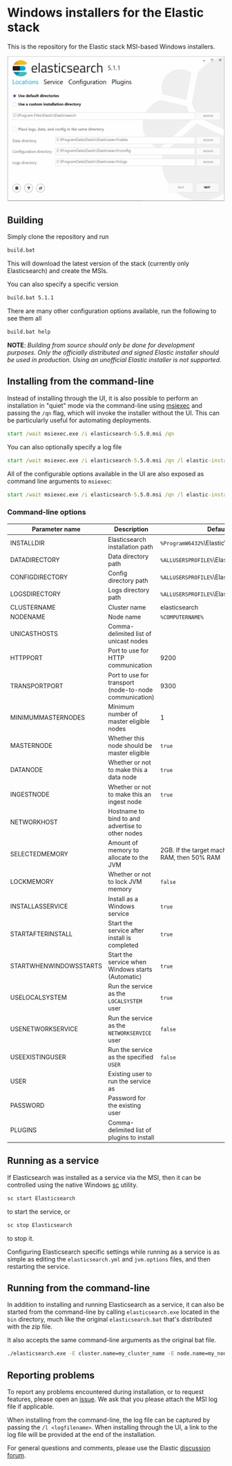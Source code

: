 # Windows installers for the Elastic stack

This is the repository for the Elastic stack MSI-based Windows installers.

![Example Install Flow](images/example-flow.gif)

## Building

Simply clone the repository and run

```bat
build.bat
```

This will download the latest version of the stack (currently only Elasticsearch) and create the MSIs.

You can also specify a specific version

```bat
build.bat 5.1.1
```

There are many other configuration options available, run the following to see them all

```bat
build.bat help
```

**NOTE**: *Building from source should only be done for development purposes.  Only the officially distributed and signed Elastic installer should be used in production. Using an unofficial Elastic installer is not supported.*

## Installing from the command-line

Instead of installing through the UI, it is also possible to perform an installation in "quiet" mode via the command-line using [msiexec](https://technet.microsoft.com/en-us/library/bb490936.aspx?f=255&MSPPError=-2147217396) and passing the `/qn` flag, which will invoke the installer without the UI.  This can be particularly useful for automating deployments.

```bat
start /wait msiexec.exe /i elasticsearch-5.5.0.msi /qn
```

You can also optionally specify a log file

```bat
start /wait msiexec.exe /i elasticsearch-5.5.0.msi /qn /l elastic-install.log
```

All of the configurable options available in the UI are also exposed as command line arguments to `msiexec`:

```bat
start /wait msiexec.exe /i elasticsearch-5.5.0.msi /qn /l elastic-install.log NODENAME=my_node_name CLUSTERNAME=my_cluster_name
```

### Command-line options

| Parameter name                   | Description                      | Default value                    |
| -------------------------------- | -------------------------------- | -------------------------------- |
| INSTALLDIR                       | Elasticsearch installation path  | `%ProgramW6432%`\Elastic\Elasticsearch |
| DATADIRECTORY                    | Data directory path              | `%ALLUSERSPROFILE%`\Elastic\Elasticsearch\data |
| CONFIGDIRECTORY                  | Config directory path            | `%ALLUSERSPROFILE%`\Elastic\Elasticsearch\config |
| LOGSDIRECTORY                    | Logs directory path              | `%ALLUSERSPROFILE%`\Elastic\Elasticsearch\logs |
| CLUSTERNAME                      | Cluster name                     | elasticsearch |
| NODENAME                         | Node name                        | `%COMPUTERNAME%` |
| UNICASTHOSTS                     | Comma-delimited list of unicast nodes ||
| HTTPPORT                         | Port to use for HTTP communication | 9200 |
| TRANSPORTPORT                    | Port to use for transport (node-to-node communication) | 9300 |
| MINIMUMMASTERNODES               | Minimum number of master eligible nodes | 1 |
| MASTERNODE                       | Whether this node should be master eligible | `true` |
| DATANODE                         | Whether or not to make this a data node     | `true` |
| INGESTNODE                       | Whether or not to make this an ingest node | `true` |
| NETWORKHOST                      | Hostname to bind to and advertise to other nodes | |
| SELECTEDMEMORY                   | Amount of memory to allocate to the JVM | 2GB. If the target machine has less than 4GB RAM, then 50% RAM |
| LOCKMEMORY                       | Whether or not to lock JVM memory           | `false` |
| INSTALLASSERVICE                 | Install as a Windows service                | `true` |
| STARTAFTERINSTALL                | Start the service after install is completed | `true` |
| STARTWHENWINDOWSSTARTS           | Start the service when Windows starts (Automatic) | `true` |
| USELOCALSYSTEM                   | Run the service as the `LOCALSYSTEM` user | `true` |
| USENETWORKSERVICE                | Run the service as the `NETWORKSERVICE` user | `false` |
| USEEXISTINGUSER                  | Run the service as the specified `USER` | `false` |
| USER                             | Existing user to run the service as     ||
| PASSWORD                         | Password for the existing user          ||
| PLUGINS                          | Comma-delimited list of plugins to install | |

## Running as a service

If Elasticsearch was installed as a service via the MSI, then it can be controlled using the native Windows [sc](https://technet.microsoft.com/en-us/library/bb490995.aspx) utility.

```bat
sc start Elasticsearch
```

to start the service, or

```bat
sc stop Elasticsearch
```

to stop it.

Configuring Elasticsearch specific settings while running as a service is as simple as editing the `elasticsearch.yml` and `jvm.options` files, and then restarting the service.

## Running from the command-line

In addition to installing and running Elasticsearch as a service, it can also be started from the command-line by calling `elasticsearch.exe` located in the `bin` directory, much like the original `elasticsearch.bat` that's distributed with the zip file.

It also accepts the same command-line arguments as the original bat file.

```bat
./elasticsearch.exe -E cluster.name=my_cluster_name -E node.name=my_node_name
```

## Reporting problems

To report any problems encountered during installation, or to request features, please open an [issue](https://github.com/elastic/windows-installers/issues).  We ask that you please attach the MSI log file if applicable.

When installing from the command-line, the log file can be captured by passing the `/l <logfilename>`.  When installing through the UI, a link to the log file will be provided at the end of the installation.

For general questions and comments, please use the Elastic [discussion forum](https://discuss.elastic.co/).
